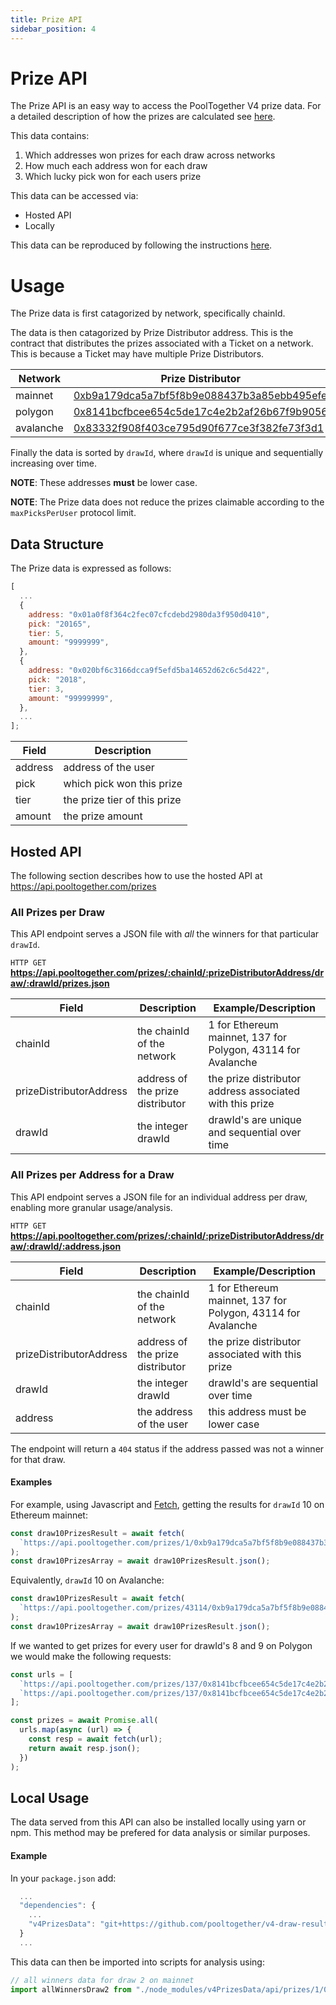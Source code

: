 ```yaml
---
title: Prize API
sidebar_position: 4
---
```


# Prize API

The Prize API is an easy way to access the PoolTogether V4 prize data. For a detailed description of how the prizes are calculated see [here](../concepts/computing-prizes).

This data contains:

1. Which addresses won prizes for each draw across networks
1. How much each address won for each draw
1. Which lucky pick won for each users prize

This data can be accessed via:

- Hosted API
- Locally

This data can be reproduced by following the instructions [here](https://github.com/pooltogether/v4-draw-results).

# Usage

The Prize data is first catagorized by network, specifically chainId.

The data is then catagorized by Prize Distributor address. This is the contract that distributes the prizes associated with a Ticket on a network. This is because a Ticket may have multiple Prize Distributors.

| Network   | Prize Distributor                                                                                                        |
| --------- | ------------------------------------------------------------------------------------------------------------------------ |
| mainnet   | [0xb9a179dca5a7bf5f8b9e088437b3a85ebb495efe](https://etherscan.io/address/0xb9a179DcA5a7bf5f8B9E088437B3A85ebB495eFe)    |
| polygon   | [0x8141bcfbcee654c5de17c4e2b2af26b67f9b9056](https://polygonscan.com/address/0x8141BcFBcEE654c5dE17C4e2B2AF26B67f9B9056) |
| avalanche | [0x83332f908f403ce795d90f677ce3f382fe73f3d1](https://snowtrace.com/address/0x83332f908f403ce795d90f677ce3f382fe73f3d1)   |

Finally the data is sorted by `drawId`, where `drawId` is unique and sequentially increasing over time.

**NOTE**: These addresses **must** be lower case.

**NOTE**: The Prize data does not reduce the prizes claimable according to the `maxPicksPerUser` protocol limit.

## Data Structure

The Prize data is expressed as follows:

```javascript
[
  ...
  {
    address: "0x01a0f8f364c2fec07cfcdebd2980da3f950d0410",
    pick: "20165",
    tier: 5,
    amount: "9999999",
  },
  {
    address: "0x020bf6c3166dcca9f5efd5ba14652d62c6c5d422",
    pick: "2018",
    tier: 3,
    amount: "99999999",
  },
  ...
];
```

| Field   | Description                  |
| ------- | ---------------------------- |
| address | address of the user          |
| pick    | which pick won this prize    |
| tier    | the prize tier of this prize |
| amount  | the prize amount             |

## Hosted API

The following section describes how to use the hosted API at https://api.pooltogether.com/prizes

### All Prizes per Draw

This API endpoint serves a JSON file with _all_ the winners for that particular `drawId`.

`HTTP GET` **https://api.pooltogether.com/prizes/:chainId/:prizeDistributorAddress/draw/:drawId/prizes.json**

| Field                   | Description                      | Example/Description                                          |
| ----------------------- | -------------------------------- | ------------------------------------------------------------ |
| chainId                 | the chainId of the network       | 1 for Ethereum mainnet, 137 for Polygon, 43114 for Avalanche |
| prizeDistributorAddress | address of the prize distributor | the prize distributor address associated with this prize     |
| drawId                  | the integer drawId               | drawId's are unique and sequential over time                 |

### All Prizes per Address for a Draw

This API endpoint serves a JSON file for an individual address per draw, enabling more granular usage/analysis.

`HTTP GET` **https://api.pooltogether.com/prizes/:chainId/:prizeDistributorAddress/draw/:drawId/:address.json**

| Field                   | Description                      | Example/Description                                          |
| ----------------------- | -------------------------------- | ------------------------------------------------------------ |
| chainId                 | the chainId of the network       | 1 for Ethereum mainnet, 137 for Polygon, 43114 for Avalanche |
| prizeDistributorAddress | address of the prize distributor | the prize distributor associated with this prize             |
| drawId                  | the integer drawId               | drawId's are sequential over time                            |
| address                 | the address of the user          | this address must be lower case                              |

The endpoint will return a `404` status if the address passed was not a winner for that draw.

#### Examples

For example, using Javascript and [Fetch](https://www.npmjs.com/package/node-fetch), getting the results for `drawId` 10 on Ethereum mainnet:

```js
const draw10PrizesResult = await fetch(
  `https://api.pooltogether.com/prizes/1/0xb9a179dca5a7bf5f8b9e088437b3a85ebb495efe/draw/10/prizes.json`
);
const draw10PrizesArray = await draw10PrizesResult.json();
```

Equivalently, `drawId` 10 on Avalanche:

```js
const draw10PrizesResult = await fetch(
  `https://api.pooltogether.com/prizes/43114/0xb9a179dca5a7bf5f8b9e088437b3a85ebb495efe/draw/10/prizes.json`
);
const draw10PrizesArray = await draw10PrizesResult.json();
```

If we wanted to get prizes for every user for drawId's 8 and 9 on Polygon we would make the following requests:

```js
const urls = [
  `https://api.pooltogether.com/prizes/137/0x8141bcfbcee654c5de17c4e2b2af26b67f9b9056/draw/8/prizes.json`,
  `https://api.pooltogether.com/prizes/137/0x8141bcfbcee654c5de17c4e2b2af26b67f9b9056/draw/9/prizes.json`,
];

const prizes = await Promise.all(
  urls.map(async (url) => {
    const resp = await fetch(url);
    return await resp.json();
  })
);
```

## Local Usage

The data served from this API can also be installed locally using yarn or npm.
This method may be prefered for data analysis or similar purposes.

#### Example

In your `package.json` add:

```javascript
  ...
  "dependencies": {
    ...
    "v4PrizesData": "git+https://github.com/pooltogether/v4-draw-results.git"
  }
  ...
```

This data can then be imported into scripts for analysis using:

```javascript
// all winners data for draw 2 on mainnet
import allWinnersDraw2 from "./node_modules/v4PrizesData/api/prizes/1/0xb9a179dca5a7bf5f8b9e088437b3a85ebb495efe/draw/2/prizes";
```
